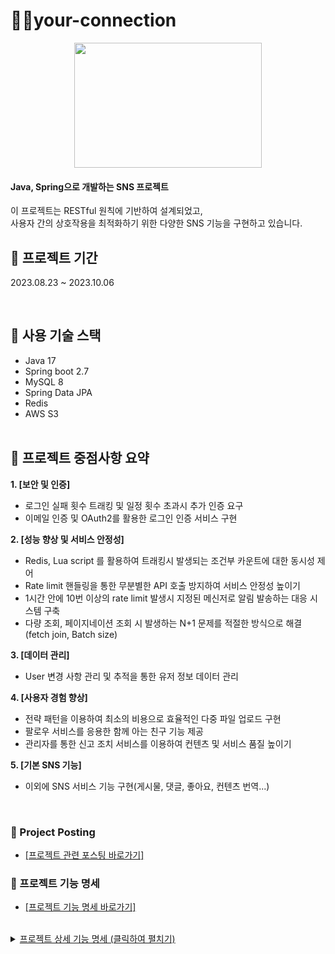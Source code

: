 # 🙋‍♂your-connection

<p align="center"><img  src="https://github.com/NinjaYoung98/your-connection/assets/124491136/cb53c3eb-5c3a-4832-9450-668d35f78b0b" height="200px" width="300px"></p>

#### Java, Spring으로 개발하는 SNS 프로젝트 

이 프로젝트는 RESTful 원칙에 기반하여 설계되었고, </br>
사용자 간의 상호작용을 최적화하기 위한 다양한 SNS 기능을 구현하고 있습니다.
</br>


## 🎯 프로젝트 기간
 2023.08.23 ~ 2023.10.06
 
 </br>
 
## 🔧 사용 기술 스택
- Java 17
- Spring boot 2.7
- MySQL 8
- Spring Data JPA
- Redis
- AWS S3
<br></br>


## 🚀 프로젝트 중점사항 요약

**1. [보안 및 인증]**
- 로그인 실패 횟수 트래킹 및 일정 횟수 초과시 추가 인증 요구
- 이메일 인증 및 OAuth2를 활용한 로그인 인증 서비스 구현
  
**2. [성능 향상 및 서비스 안정성]**
- Redis, Lua script 를 활용하여 트래킹시 발생되는 조건부 카운트에 대한 동시성 제어
- Rate limit 핸들링을 통한 무분별한 API 호출 방지하여 서비스 안정성 높이기
- 1시간 안에 10번 이상의 rate limit 발생시 지정된 메신저로 알림 발송하는 대응 시스템 구축
- 다량 조회, 페이지네이션 조회 시 발생하는 N+1 문제를 적절한 방식으로 해결(fetch join, Batch size)
  
**3. [데이터 관리]**
- User 변경 사항 관리 및 추적을 통한 유저 정보 데이터 관리

**4. [사용자 경험 향상]**
- 전략 패턴을 이용하여 최소의 비용으로 효율적인 다중 파일 업로드 구현
- 팔로우 서비스를 응용한 함께 아는 친구 기능 제공
- 관리자를 통한 신고 조치 서비스를 이용하여 컨텐츠 및 서비스 품질 높이기
  
**5. [기본 SNS 기능]**
- 이외에 SNS 서비스 기능 구현(게시물, 댓글, 좋아요, 컨텐츠 번역...)

</br>

### 📃 Project Posting 
- <a href= "https://github.com/NinjaYoung98/your-connection/wiki/Projecting-Posting" target= "blank"> [프로젝트 관련 포스팅 바로가기]</a>

### 📃 프로젝트 기능 명세 
- <a href= "https://github.com/NinjaYoung98/your-connection/wiki/%ED%94%84%EB%A1%9C%EC%A0%9D%ED%8A%B8-%EA%B8%B0%EB%8A%A5-%EB%AA%85%EC%84%B8" target= "blank"> [프로젝트 기능 명세 바로가기]</a>

</br>
<details>
   <summary> <ins> 프로젝트 상세 기능 명세  (클릭하여 펼치기)</ins></summary><br>
 



## 📌 프로젝트 공통 사항

### docs (template)
- [[Commit template]](https://github.com/NinjaYoung98/your-connection/blob/main/docs/git_convention.txt)
- [[DB_convention]](https://github.com/NinjaYoung98/your-connection/blob/main/docs/db_convention)
- [[PR_template]](https://github.com/NinjaYoung98/your-connection/blob/main/.github/pull_request_template.md)
### Code Style
- [Google code Style 적용](https://google.github.io/styleguide/javaguide.html)
<br></br>
## 📑 깃 브랜치 전략
<img width="505" alt="스크린샷 2023-08-30 054216" src="https://github.com/NinjaYoung98/your-connection/assets/124491136/10a04678-aeff-454e-a322-6be2d2486556"> <br>
- 현재 프로젝트 규모를 고려하여 상대적으로 가벼운 GitHub-flow 정책을 도입하였습니다.<br>
- 요구사항에 대한 깃 이슈 번호를 할당받고 그에 맞는 feature 브랜치를 생성합니다.<br>
- GitHub에서 제공하는 칸반보드와 UI 도구인 Git Kraken으로 깃 이슈번호와 브랜치를 관리해 주었습니다.<br>
 - [[Github-flow Reference1]](https://build5nines.com/introduction-to-git-version-control-workflow/)
- [[Github-flow Reference2]](https://blog.hwahae.co.kr/all/tech/9507)<br>

   <strong>[Git Kraken]</strong><br>
  <img width="685" alt="스크린샷 2023-08-30 045044" src="https://github.com/NinjaYoung98/your-connection/assets/124491136/8a20c18d-0ce6-4253-8426-91429842b77b"> <br>
   <strong>[project board]</strong><br>
  <br>
  <img width="865" alt="스크린샷 2023-08-30 045225" src="https://github.com/NinjaYoung98/your-connection/assets/124491136/10d6e02f-e3bd-481f-b5a2-1d84b6564869">



     
    
